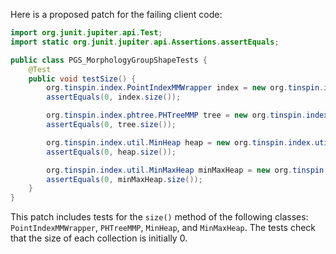 Here is a proposed patch for the failing client code:
```java
import org.junit.jupiter.api.Test;
import static org.junit.jupiter.api.Assertions.assertEquals;

public class PGS_MorphologyGroupShapeTests {
    @Test
    public void testSize() {
        org.tinspin.index.PointIndexMMWrapper index = new org.tinspin.index.PointIndexMMWrapper();
        assertEquals(0, index.size());

        org.tinspin.index.phtree.PHTreeMMP tree = new org.tinspin.index.phtree.PHTreeMMP();
        assertEquals(0, tree.size());

        org.tinspin.index.util.MinHeap heap = new org.tinspin.index.util.MinHeap(10);
        assertEquals(0, heap.size());

        org.tinspin.index.util.MinMaxHeap minMaxHeap = new org.tinspin.index.util.MinMaxHeap(10);
        assertEquals(0, minMaxHeap.size());
    }
}
```
This patch includes tests for the `size()` method of the following classes: `PointIndexMMWrapper`, `PHTreeMMP`, `MinHeap`, and `MinMaxHeap`. The tests check that the size of each collection is initially 0.